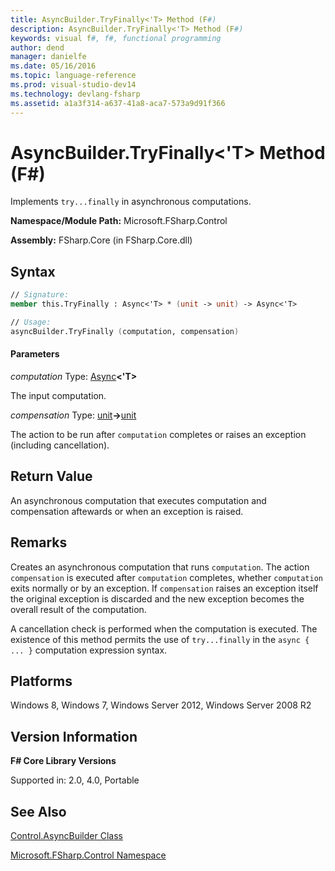 ```yaml
---
title: AsyncBuilder.TryFinally<'T> Method (F#)
description: AsyncBuilder.TryFinally<'T> Method (F#)
keywords: visual f#, f#, functional programming
author: dend
manager: danielfe
ms.date: 05/16/2016
ms.topic: language-reference
ms.prod: visual-studio-dev14
ms.technology: devlang-fsharp
ms.assetid: a1a3f314-a637-41a8-aca7-573a9d91f366 
---
```


# AsyncBuilder.TryFinally<'T> Method (F#)

Implements `try...finally` in asynchronous computations.

**Namespace/Module Path:** Microsoft.FSharp.Control

**Assembly:** FSharp.Core (in FSharp.Core.dll)


## Syntax

```fsharp
// Signature:
member this.TryFinally : Async<'T> * (unit -> unit) -> Async<'T>

// Usage:
asyncBuilder.TryFinally (computation, compensation)
```

#### Parameters
*computation*
Type: [Async](https://msdn.microsoft.com/library/e0b28ea2-dea5-4021-b2b9-d7d4761babde)**&lt;'T&gt;**


The input computation.


*compensation*
Type: [unit](https://msdn.microsoft.com/library/00b837c2-6c8a-483a-87d3-0479c64037a7)**-&gt;**[unit](https://msdn.microsoft.com/library/00b837c2-6c8a-483a-87d3-0479c64037a7)


The action to be run after `computation` completes or raises an exception (including cancellation).

## Return Value

An asynchronous computation that executes computation and compensation aftewards or when an exception is raised.

## Remarks
Creates an asynchronous computation that runs `computation`. The action `compensation` is executed after `computation` completes, whether `computation` exits normally or by an exception. If `compensation` raises an exception itself the original exception is discarded and the new exception becomes the overall result of the computation.

A cancellation check is performed when the computation is executed. The existence of this method permits the use of `try...finally` in the `async { ... }` computation expression syntax.

## Platforms
Windows 8, Windows 7, Windows Server 2012, Windows Server 2008 R2

## Version Information
**F# Core Library Versions**

Supported in: 2.0, 4.0, Portable

## See Also
[Control.AsyncBuilder Class](Control.AsyncBuilder-Class-%5BFSharp%5D.md)

[Microsoft.FSharp.Control Namespace](Microsoft.FSharp.Control-Namespace-%5BFSharp%5D.md)